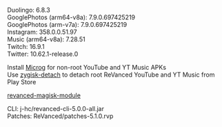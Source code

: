Duolingo: 6.8.3  
GooglePhotos (arm64-v8a): 7.9.0.697425219  
GooglePhotos (arm-v7a): 7.9.0.697425219  
Instagram: 358.0.0.51.97  
Music (arm64-v8a): 7.28.51  
Twitch: 16.9.1  
Twitter: 10.62.1-release.0  

Install [Microg](https://github.com/ReVanced/GmsCore/releases) for non-root YouTube and YT Music APKs  
Use [zygisk-detach](https://github.com/j-hc/zygisk-detach) to detach root ReVanced YouTube and YT Music from Play Store  

[revanced-magisk-module](https://github.com/j-hc/revanced-magisk-module)
  
CLI: j-hc/revanced-cli-5.0.0-all.jar  
Patches: ReVanced/patches-5.1.0.rvp    
